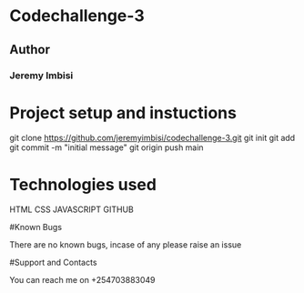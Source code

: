 # Codechallenge-3

## Author

### Jeremy Imbisi

# Project setup and instuctions

git clone https://github.com/jeremyimbisi/codechallenge-3.git
git init
git add <jeremy>
git commit -m "initial message"
git origin push main

# Technologies used

HTML
CSS
JAVASCRIPT
GITHUB

#Known Bugs

There are no known bugs, incase of any please raise an issue

#Support and Contacts

You can reach me on +254703883049



 
